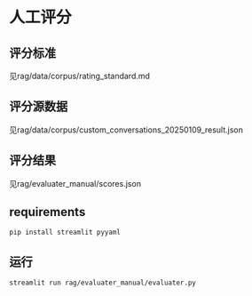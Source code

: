 # 人工评分

## 评分标准

见rag/data/corpus/rating_standard.md

## 评分源数据

见rag/data/corpus/custom_conversations_20250109_result.json

## 评分结果

见rag/evaluater_manual/scores.json

## requirements

```shell
pip install streamlit pyyaml
```

## 运行

```shell
streamlit run rag/evaluater_manual/evaluater.py
```